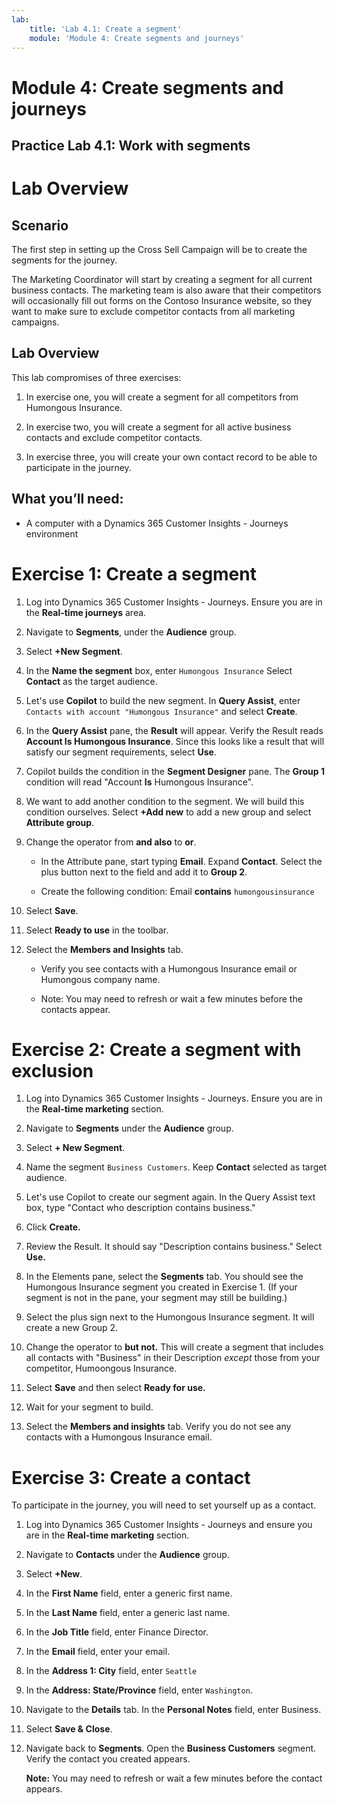 ```yaml
---
lab:
    title: 'Lab 4.1: Create a segment'
    module: 'Module 4: Create segments and journeys'
---
```


# Module 4: Create segments and journeys

## Practice Lab 4.1: Work with segments

# Lab Overview

## Scenario

The first step in setting up the Cross Sell Campaign will be to create the segments for the journey.

The Marketing Coordinator will start by creating a segment for all current business contacts. The marketing team is also aware that their competitors will occasionally fill out forms on the Contoso Insurance website, so they want to make sure to exclude competitor contacts from all marketing campaigns. 

## Lab Overview

This lab compromises of three exercises:

1. In exercise one, you will create a segment for all competitors from Humongous Insurance. 

2. In exercise two, you will create a segment for all active business contacts and exclude competitor contacts.

3. In exercise three, you will create your own contact record to be able to participate in the journey.


## What you’ll need:

- A computer with a Dynamics 365 Customer Insights - Journeys environment

# Exercise 1: Create a segment

1.  Log into Dynamics 365 Customer Insights - Journeys. Ensure you are in the **Real-time journeys** area.

2.  Navigate to **Segments**, under the **Audience** group. 

3.  Select **+New Segment**.

4.  In the **Name the segment** box, enter `Humongous Insurance` Select **Contact** as the target audience.

7.  Let's use **Copilot** to build the new segment. In **Query Assist**, enter `Contacts with account "Humongous Insurance"` and select **Create**.

8.  In the **Query Assist** pane, the **Result** will appear. Verify the Result reads **Account  Is  Humongous Insurance**. Since this looks like a result that will satisfy our segment requirements, select **Use**.

9.  Copilot builds the condition in the **Segment Designer** pane. The **Group 1** condition will read "Account **Is** Humongous Insurance".

10. We want to add another condition to the segment. We will build this condition ourselves. Select **+Add new** to add a new group and select **Attribute group**.

11. Change the operator from **and also** to **or**. 

    - In the Attribute pane, start typing **Email**. Expand **Contact**. Select the plus button next to the field and add it to **Group 2**.

    - Create the following condition: Email **contains** `humongousinsurance`

12. Select **Save**.

13. Select **Ready to use** in the toolbar.

14. Select the **Members and Insights** tab. 

	- Verify you see contacts with a Humongous Insurance email or Humongous company name. 

	- Note: You may need to refresh or wait a few minutes before the contacts appear. 


# Exercise 2: Create a segment with exclusion

1.  Log into Dynamics 365 Customer Insights - Journeys. Ensure you are in the **Real-time marketing** section.

2.  Navigate to **Segments** under the **Audience** group. 

3.  Select **+ New Segment**.

4.  Name the segment `Business Customers`. Keep **Contact** selected as target audience.

6.  Let's use Copilot to create our segment again. In the Query Assist text box, type "Contact who description contains business."

7.  Click **Create.**

8.  Review the Result. It should say "Description contains business." Select **Use.**

9.  In the Elements pane, select the **Segments** tab. You should see the Humongous Insurance segment you created in Exercise 1. (If your segment is not in the pane, your segment may still be building.)

10.  Select the plus sign next to the Humongous Insurance segment. It will create a new Group 2.

11. Change the operator to **but not.** This will create a segment that includes all contacts with "Business" in their Description *except* those from your competitor, Humoongous Insurance.

12. Select **Save** and then select **Ready for use.**

12. Wait for your segment to build.

13. Select the **Members and insights** tab. Verify you do not see any contacts with a Humongous Insurance email. 


# Exercise 3: Create a contact

To participate in the journey, you will need to set yourself up as a contact. 

1.  Log into Dynamics 365 Customer Insights - Journeys and ensure you are in the **Real-time marketing** section.

2.  Navigate to **Contacts** under the **Audience** group. 

3.  Select **+New**.

4.  In the **First Name** field, enter a generic first name.

5.  In the **Last Name** field, enter a generic last name.

6.  In the **Job Title** field, enter Finance Director.

7.  In the **Email** field, enter your email.

8.  In the **Address 1: City** field, enter `Seattle`

9.  In the **Address: State/Province** field, enter `Washington`. 

10. Navigate to the **Details** tab. In the **Personal Notes** field, enter Business.

11. Select **Save &amp; Close**. 

12. Navigate back to **Segments**. Open the **Business Customers** segment. Verify the contact you created appears.

    **Note:** You may need to refresh or wait a few minutes before the contact appears.
